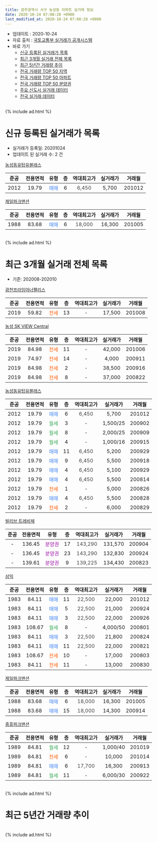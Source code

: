 ```yaml
---
title: 광주광역시 서구 농성동 아파트 실거래 정보
date: 2020-10-24 07:08:28 +0900
last_modified_at: 2020-10-24 07:08:28 +0900
---
```


* 업데이트 : 2020-10-24
* 자료 출처 : [국토교통부 실거래가 공개시스템](http://rt.molit.go.kr)
* 바로 가기
    * [신규 등록된 실거래가 목록](#신규-등록된-실거래가-목록)
    * [최근 3개월 실거래 전체 목록](#최근-3개월-실거래-전체-목록)
    * [최근 5년간 거래량 추이](#최근-5년간-거래량-추이)
    * [전국 거래량 TOP 50 지역](https://inasie.github.io/apt-trade-info/최근-3개월-전국에서-가장-거래가-많이-발생한-지역)
    * [전국 거래량 TOP 50 아파트](https://inasie.github.io/apt-trade-info/최근-3개월-전국에서-가장-거래가-많이-발생한-아파트)
    * [전국 거래량 TOP 50 분양권](https://inasie.github.io/apt-trade-info/최근-3개월-전국에서-가장-거래가-많이-발생한-분양권)
    * [주요 신도시 실거래 데이터](https://inasie.github.io/apt-trade-info/주요-신도시)
    * [전국 실거래 데이터](https://inasie.github.io/apt-trade-info/전국)
<br>
{% include ad.html %}
<br>

# 신규 등록된 실거래가 목록
* 실거래가 등록일: 20201024
* 업데이트 된 실거래 수: 2 건


[농성동유탑유블레스](https://search.naver.com/search.naver?query=%EA%B4%91%EC%A3%BC%EA%B4%91%EC%97%AD%EC%8B%9C+%EC%84%9C%EA%B5%AC+%EB%86%8D%EC%84%B1%EB%8F%99+%EB%86%8D%EC%84%B1%EB%8F%99%EC%9C%A0%ED%83%91%EC%9C%A0%EB%B8%94%EB%A0%88%EC%8A%A4)

|준공|전용면적|유형|층|역대최고가|실거래가|거래월|
|:---:|:---:|:---:|:---:|:---:|:---:|:---:|
|2012|19.79|<span style="color:#4285f3">매매</span>|6|<span style="color:#444444">6,450</span>|5,700|201012|

[제일파크맨션](https://search.naver.com/search.naver?query=%EA%B4%91%EC%A3%BC%EA%B4%91%EC%97%AD%EC%8B%9C+%EC%84%9C%EA%B5%AC+%EB%86%8D%EC%84%B1%EB%8F%99+%EC%A0%9C%EC%9D%BC%ED%8C%8C%ED%81%AC%EB%A7%A8%EC%85%98)

|준공|전용면적|유형|층|역대최고가|실거래가|거래월|
|:---:|:---:|:---:|:---:|:---:|:---:|:---:|
|1988|83.68|<span style="color:#4285f3">매매</span>|6|<span style="color:#444444">18,000</span>|16,300|201005|


<br>
{% include ad.html %}
<br>

# 최근 3개월 실거래 전체 목록
* 기준: 202008-202010


[광천프라임아너팰리스](https://search.naver.com/search.naver?query=%EA%B4%91%EC%A3%BC%EA%B4%91%EC%97%AD%EC%8B%9C+%EC%84%9C%EA%B5%AC+%EB%86%8D%EC%84%B1%EB%8F%99+%EA%B4%91%EC%B2%9C%ED%94%84%EB%9D%BC%EC%9E%84%EC%95%84%EB%84%88%ED%8C%B0%EB%A6%AC%EC%8A%A4)

|준공|전용면적|유형|층|역대최고가|실거래가|거래월|
|:---:|:---:|:---:|:---:|:---:|:---:|:---:|
|2019|59.82|<span style="color:#ff5a00">전세</span>|13|<span style="color:#444444">-</span>|17,500|201008|

[농성 SK VIEW Central](https://search.naver.com/search.naver?query=%EA%B4%91%EC%A3%BC%EA%B4%91%EC%97%AD%EC%8B%9C+%EC%84%9C%EA%B5%AC+%EB%86%8D%EC%84%B1%EB%8F%99+%EB%86%8D%EC%84%B1+SK+VIEW+Central)

|준공|전용면적|유형|층|역대최고가|실거래가|거래월|
|:---:|:---:|:---:|:---:|:---:|:---:|:---:|
|2019|84.98|<span style="color:#ff5a00">전세</span>|11|<span style="color:#444444">-</span>|42,000|201006|
|2019|74.97|<span style="color:#ff5a00">전세</span>|14|<span style="color:#444444">-</span>|4,000|200911|
|2019|84.98|<span style="color:#ff5a00">전세</span>|2|<span style="color:#444444">-</span>|38,500|200916|
|2019|84.98|<span style="color:#ff5a00">전세</span>|8|<span style="color:#444444">-</span>|37,000|200822|

[농성동유탑유블레스](https://search.naver.com/search.naver?query=%EA%B4%91%EC%A3%BC%EA%B4%91%EC%97%AD%EC%8B%9C+%EC%84%9C%EA%B5%AC+%EB%86%8D%EC%84%B1%EB%8F%99+%EB%86%8D%EC%84%B1%EB%8F%99%EC%9C%A0%ED%83%91%EC%9C%A0%EB%B8%94%EB%A0%88%EC%8A%A4)

|준공|전용면적|유형|층|역대최고가|실거래가|거래월|
|:---:|:---:|:---:|:---:|:---:|:---:|:---:|
|2012|19.79|<span style="color:#4285f3">매매</span>|6|<span style="color:#444444">6,450</span>|5,700|201012|
|2012|19.79|<span style="color:#34a853">월세</span>|3|<span style="color:#444444">-</span>|1,500/25|200902|
|2012|19.79|<span style="color:#34a853">월세</span>|8|<span style="color:#444444">-</span>|2,000/25|200909|
|2012|19.79|<span style="color:#34a853">월세</span>|4|<span style="color:#444444">-</span>|1,000/16|200915|
|2012|19.79|<span style="color:#4285f3">매매</span>|11|<span style="color:#444444">6,450</span>|5,200|200929|
|2012|19.79|<span style="color:#4285f3">매매</span>|9|<span style="color:#444444">6,450</span>|5,500|200918|
|2012|19.79|<span style="color:#4285f3">매매</span>|4|<span style="color:#444444">6,450</span>|5,100|200929|
|2012|19.79|<span style="color:#4285f3">매매</span>|4|<span style="color:#444444">6,450</span>|5,500|200814|
|2012|19.79|<span style="color:#ff5a00">전세</span>|1|<span style="color:#444444">-</span>|5,000|200826|
|2012|19.79|<span style="color:#4285f3">매매</span>|4|<span style="color:#444444">6,450</span>|5,500|200828|
|2012|19.79|<span style="color:#ff5a00">전세</span>|2|<span style="color:#444444">-</span>|6,000|200829|

[빌리브 트레비체](https://search.naver.com/search.naver?query=%EA%B4%91%EC%A3%BC%EA%B4%91%EC%97%AD%EC%8B%9C+%EC%84%9C%EA%B5%AC+%EB%86%8D%EC%84%B1%EB%8F%99+%EB%B9%8C%EB%A6%AC%EB%B8%8C+%ED%8A%B8%EB%A0%88%EB%B9%84%EC%B2%B4)

|준공|전용면적|유형|층|역대최고가|실거래가|거래월|
|:---:|:---:|:---:|:---:|:---:|:---:|:---:|
|-|136.45|<span style="color:#9C11A5">분양권</span>|17|<span style="color:#444444">143,290</span>|131,570|200904|
|-|136.45|<span style="color:#9C11A5">분양권</span>|23|<span style="color:#444444">143,290</span>|132,830|200924|
|-|139.61|<span style="color:#9C11A5">분양권</span>|9|<span style="color:#444444">139,225</span>|134,430|200823|

[삼익](https://search.naver.com/search.naver?query=%EA%B4%91%EC%A3%BC%EA%B4%91%EC%97%AD%EC%8B%9C+%EC%84%9C%EA%B5%AC+%EB%86%8D%EC%84%B1%EB%8F%99+%EC%82%BC%EC%9D%B5)

|준공|전용면적|유형|층|역대최고가|실거래가|거래월|
|:---:|:---:|:---:|:---:|:---:|:---:|:---:|
|1983|84.11|<span style="color:#4285f3">매매</span>|11|<span style="color:#444444">22,500</span>|22,000|201012|
|1983|84.11|<span style="color:#4285f3">매매</span>|5|<span style="color:#444444">22,500</span>|21,000|200924|
|1983|84.11|<span style="color:#4285f3">매매</span>|3|<span style="color:#444444">22,500</span>|22,000|200926|
|1983|108.67|<span style="color:#34a853">월세</span>|8|<span style="color:#444444">-</span>|4,000/50|200801|
|1983|84.11|<span style="color:#4285f3">매매</span>|3|<span style="color:#444444">22,500</span>|21,800|200824|
|1983|84.11|<span style="color:#4285f3">매매</span>|11|<span style="color:#444444">22,500</span>|22,000|200821|
|1983|108.67|<span style="color:#ff5a00">전세</span>|10|<span style="color:#444444">-</span>|17,000|200803|
|1983|84.11|<span style="color:#ff5a00">전세</span>|11|<span style="color:#444444">-</span>|13,000|200830|

[제일파크맨션](https://search.naver.com/search.naver?query=%EA%B4%91%EC%A3%BC%EA%B4%91%EC%97%AD%EC%8B%9C+%EC%84%9C%EA%B5%AC+%EB%86%8D%EC%84%B1%EB%8F%99+%EC%A0%9C%EC%9D%BC%ED%8C%8C%ED%81%AC%EB%A7%A8%EC%85%98)

|준공|전용면적|유형|층|역대최고가|실거래가|거래월|
|:---:|:---:|:---:|:---:|:---:|:---:|:---:|
|1988|83.68|<span style="color:#4285f3">매매</span>|6|<span style="color:#444444">18,000</span>|16,300|201005|
|1988|83.68|<span style="color:#4285f3">매매</span>|15|<span style="color:#444444">18,000</span>|14,300|200914|

[중흥파크맨션](https://search.naver.com/search.naver?query=%EA%B4%91%EC%A3%BC%EA%B4%91%EC%97%AD%EC%8B%9C+%EC%84%9C%EA%B5%AC+%EB%86%8D%EC%84%B1%EB%8F%99+%EC%A4%91%ED%9D%A5%ED%8C%8C%ED%81%AC%EB%A7%A8%EC%85%98)

|준공|전용면적|유형|층|역대최고가|실거래가|거래월|
|:---:|:---:|:---:|:---:|:---:|:---:|:---:|
|1989|84.81|<span style="color:#34a853">월세</span>|12|<span style="color:#444444">-</span>|1,000/40|201019|
|1989|84.81|<span style="color:#ff5a00">전세</span>|6|<span style="color:#444444">-</span>|10,000|201014|
|1989|84.81|<span style="color:#4285f3">매매</span>|6|<span style="color:#444444">17,700</span>|16,300|200913|
|1989|84.81|<span style="color:#34a853">월세</span>|11|<span style="color:#444444">-</span>|6,000/30|200922|


<br>
{% include ad.html %}
<br>

# 최근 5년간 거래량 추이


<div style="width:100%;">
    <canvas id="deal_progress" height="200"></canvas>
</div>

<script>
new Chart(document.getElementById("deal_progress"), {
    type: 'line',
    data: {
        labels: ['201510','201511','201512','201601','201602','201603','201604','201605','201606','201607','201608','201609','201610','201611','201612','201701','201702','201703','201704','201705','201706','201707','201708','201709','201710','201711','201712','201801','201802','201803','201804','201805','201806','201807','201808','201809','201810','201811','201812','201901','201902','201903','201904','201905','201906','201907','201908','201909','201910','201911','201912','202001','202002','202003','202004','202005','202006','202007','202008','202009','202010'],
        datasets: [{
            label: '매매',
            pointRadius: 1,
            data: [6, 2, 7, 5, 5, 3, 2, 12, 8, 9, 5, 5, 5, 3, 5, 6, 12, 6, 2, 4, 4, 1, 5, 4, 3, 9, 3, 28, 112, 14, 5, 3, 4, 9, 9, 12, 19, 30, 4, 6, 12, 7, 12, 11, 15, 11, 32, 10, 15, 14, 38, 22, 17, 9, 6, 11, 12, 10, 5, 9, 3],
            borderColor: "rgba(255, 201, 14, 1)",
            backgroundColor: "rgba(255, 201, 14, 0.5)",
            fill: false,
            lineTension: 0
        },{
            label: '전월세',
            pointRadius: 1,
            data: [1, 4, 1, 4, 0, 2, 1, 4, 0, 5, 1, 3, 2, 2, 2, 1, 2, 0, 4, 2, 2, 3, 0, 5, 5, 4, 4, 4, 5, 5, 3, 4, 0, 5, 2, 4, 5, 7, 5, 5, 5, 2, 10, 15, 14, 8, 22, 53, 53, 26, 6, 13, 9, 6, 5, 8, 5, 6, 6, 6, 4],
            borderColor: "rgba(0, 141, 185, 1)",
            backgroundColor: "rgba(0, 141, 185, 0.5)",
            fill: false,
            lineTension: 0
        }
        ]
    },
    options: {
        responsive: true,
        title: {
            display: false
        },
        tooltips: {
            mode: 'index',
            intersect: false
        },
        hover: {
            mode: 'nearest',
            intersect: true
        },
        scales: {
            xAxes: [{
                display: true,
                scaleLabel: {
                    display: true,
                    labelString: '년/월'
                }
            }],
            yAxes: [{
                display: true,
                ticks: {
                    suggestedMin: 0,
                },
                scaleLabel: {
                    display: true,
                    labelString: '실거래 수'
                }
            }]
        }
    }
});

</script>


<br>
{% include ad.html %}
<br>

